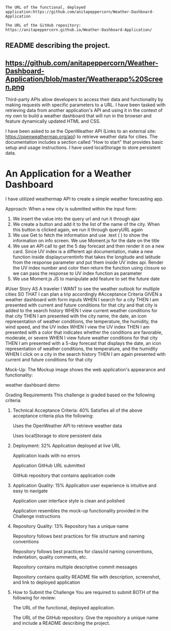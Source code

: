     The URL of the functional, deployed application:https://github.com/anitapeppercorn/Weather-Dashboard-Application

    The URL of the GitHub repository: https://anitapeppercorn.github.io/Weather-Dashboard-Application/
    
## README describing the project.
## https://github.com/anitapeppercorn/Weather-Dashboard-Application/blob/master/Weatherapp%20Screen.png

Third-party APIs allow developers to access their data and functionality by making requests with specific parameters to a URL. I have been tasked with retrieving data from another application's API and using it in the context of my own to build a weather dashboard that will run in the browser and feature dynamically updated HTML and CSS.

I have been asked to se the OpenWeather API (Links to an external site: https://openweathermap.org/api) to retrieve weather data for cities. The documentation includes a section called "How to start" that provides basic setup and usage instructions. I have used localStorage to store persistent data.
# An Application for a Weather Dashboard
I have utilized weathermap API to create a simple weather forecasting app. 

Approach:
When a new city is submitted within the input form: 
1.  We insert the value into the query url and run it through ajax
2.  We create a button and add it to the list of the name of the city. When this button is clicked again, we  run it through queryURL again
3.  We use Get to fetch the information and use .text ( ) to show the information on info screen. We use Moment.js for the date on the title
4.  We use an API call to get the 5 day forecast and then render it on  a new card. Since UV index is a different api documentation, make a new function inside displaycurrentinfo that takes the longitude and latitude from the response parameter and put them inside UV index api. Render the UV index number and color  then return the function using closure so we can pass the response to UV index function as parameter
5. We use Moment.js JS to manipulate add feature to set the future date

#User Story
AS A traveler
I WANT to see the weather outlook for multiple cities
SO THAT I can plan a trip accordingly
#Acceptance Criteria
GIVEN a weather dashboard with form inputs
WHEN I search for a city
THEN I am presented with current and future conditions for that city and that city is added to the search history
WHEN I view current weather conditions for that city
THEN I am presented with the city name, the date, an icon representation of weather conditions, the temperature, the humidity, the wind speed, and the UV index
WHEN I view the UV index
THEN I am presented with a color that indicates whether the conditions are favorable, moderate, or severe
WHEN I view future weather conditions for that city
THEN I am presented with a 5-day forecast that displays the date, an icon representation of weather conditions, the temperature, and the humidity
WHEN I click on a city in the search history
THEN I am again presented with current and future conditions for that city

Mock-Up: The Mockup image shows the web application's appearance and functionality:

weather dashboard demo

Grading Requirements
This challenge is graded based on the following criteria:

1. Technical Acceptance Criteria: 40%
    Satisfies all of the above acceptance criteria plus the following:

    Uses the OpenWeather API to retrieve weather data

    Uses localStorage to store persistent data

2. Deployment: 32%
    Application deployed at live URL

    Application loads with no errors

    Application GitHub URL submitted

    GitHub repository that contains application code

3. Application Quality: 15%
    Application user experience is intuitive and easy to navigate

    Application user interface style is clean and polished

    Application resembles the mock-up functionality provided in the Challenge instructions

4. Repository Quality: 13%
    Repository has a unique name

    Repository follows best practices for file structure and naming conventions

    Repository follows best practices for class/id naming conventions, indentation, quality comments, etc.

    Repository contains multiple descriptive commit messages

    Repository contains quality README file with description, screenshot, and link to deployed application

5. How to Submit the Challenge
    You are required to submit BOTH of the following for review:

    The URL of the functional, deployed application.

    The URL of the GitHub repository. Give the repository a unique name and include a README describing the project.



